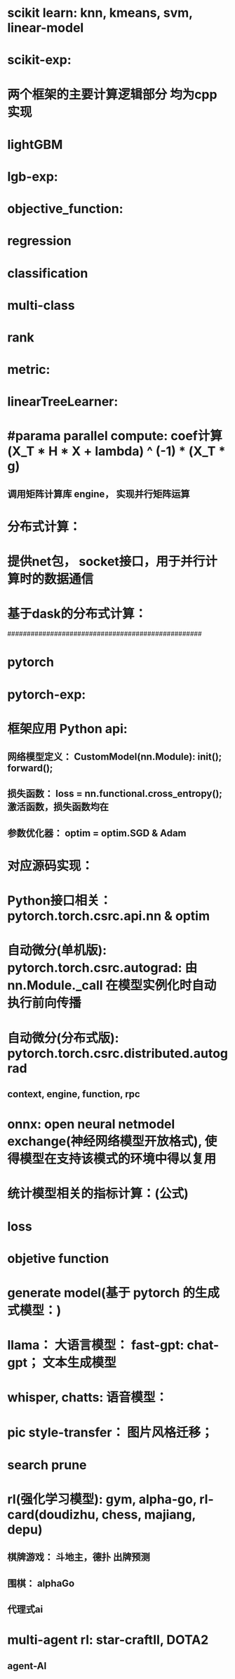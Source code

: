 
# #############################################
# scikit learn: knn, kmeans, svm, linear-model
# scikit-exp: 


# ##############################################

# 两个框架的主要计算逻辑部分 均为cpp 实现
# lightGBM

# lgb-exp: 

# objective_function:
# regression
# classification
# multi-class
# rank

# metric:

# linearTreeLearner:
# #parama parallel compute: coef计算 (X_T * H * X + lambda) ^ (-1) * (X_T * g)
## 调用矩阵计算库 engine， 实现并行矩阵运算

# 分布式计算：
# 提供net包， socket接口，用于并行计算时的数据通信
# 基于dask的分布式计算：


##################################################

# pytorch

# pytorch-exp: 

# 框架应用 Python api:
## 网络模型定义： CustomModel(nn.Module): __init__(); forward();
## 损失函数： loss = nn.functional.cross_entropy(); 激活函数，损失函数均在
## 参数优化器： optim = optim.SGD & Adam

# 对应源码实现：
# Python接口相关： pytorch.torch.csrc.api.nn & optim

# 自动微分(单机版): pytorch.torch.csrc.autograd: 由 nn.Module._call 在模型实例化时自动执行前向传播
# 自动微分(分布式版): pytorch.torch.csrc.distributed.autograd
## context, engine, function, rpc

# onnx: open neural netmodel exchange(神经网络模型开放格式), 使得模型在支持该模式的环境中得以复用

# #########################################################
# 统计模型相关的指标计算：(公式)
# loss
# objetive function



# ############################################################
# generate model(基于 pytorch 的生成式模型：)
# llama： 大语言模型： fast-gpt: chat-gpt； 文本生成模型
# whisper, chatts: 语音模型：
# pic style-transfer： 图片风格迁移；

# ##########################################################
# search prune

# rl(强化学习模型): gym, alpha-go, rl-card(doudizhu, chess, majiang, depu)
## 棋牌游戏： 斗地主，德扑 出牌预测
## 围棋： alphaGo

## 代理式ai
# multi-agent rl: star-craftII, DOTA2
## agent-AI 

